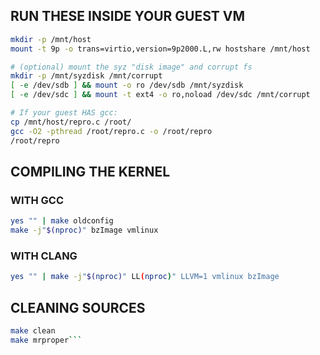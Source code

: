 ## RUN THESE INSIDE YOUR GUEST VM
```bash # mount host folder (read-only for safety)
mkdir -p /mnt/host
mount -t 9p -o trans=virtio,version=9p2000.L,rw hostshare /mnt/host

# (optional) mount the syz "disk image" and corrupt fs
mkdir -p /mnt/syzdisk /mnt/corrupt
[ -e /dev/sdb ] && mount -o ro /dev/sdb /mnt/syzdisk
[ -e /dev/sdc ] && mount -t ext4 -o ro,noload /dev/sdc /mnt/corrupt

# If your guest HAS gcc:
cp /mnt/host/repro.c /root/
gcc -O2 -pthread /root/repro.c -o /root/repro
/root/repro
```
## COMPILING THE KERNEL
### WITH GCC
```bash
yes "" | make oldconfig
make -j"$(nproc)" bzImage vmlinux
```
### WITH CLANG
```bash
yes "" | make -j"$(nproc)" LL(nproc)" LLVM=1 vmlinux bzImage
```
## CLEANING SOURCES
```bash
make clean
make mrproper```

